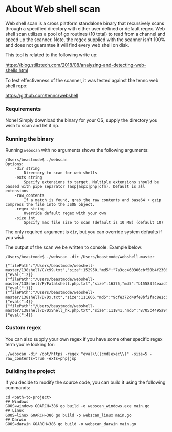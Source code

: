 # About Web shell scan
Web shell scan is a cross platform standalone binary that recursively scans through a specified directory with either user defined or default regex. 
Web shell scan utilizes a pool of go routines (10 total) to read from a channel and speed up the scanner. Note, the regex supplied with the scanner isn't 100% and does not guarantee it will find every web shell on disk.  

This tool is related to the following write up:
 
https://blog.stillztech.com/2018/08/analyzing-and-detecting-web-shells.html

To test effectiveness of the scanner, it was tested against the tennc web shell repo: 

https://github.com/tennc/webshell

### Requirements
None! Simply download the binary for your OS, supply the directory you wish to scan and let it rip.

### Running the binary
Running `webscan` with no arguments shows the following arguments:

	/Users/beastmode$ ./webscan
	Options:
	    -dir string
          	Directory to scan for web shells
        -exts string
          	Specify extensions to target. Multiple extensions should be passed with pipe separator (asp|aspx|php|cfm). Default is all extensions
        -raw_contents
          	If a match is found, grab the raw contents and base64 + gzip compress the file into the JSON object.
        -regex string
          	Override default regex with your own
        -size int
          	Specify max file size to scan (default is 10 MB) (default 10)
            
The only required argument is `dir`, but you can override system defaults if you wish. 
	
The output of the scan we be written to console. Example below:

	/Users/beastmode$ ./webscan -dir /Users/beastmode/webshell-master

	{"filePath":"/Users/beastmode/webshell-master/138shell/C/c99.txt","size":152950,"md5":"7a3cc460306cbf50b4f230884624acb0","matches":{"eval(":2}}
    {"filePath":"/Users/beastmode/webshell-master/138shell/F/Fatalshell.php.txt","size":16375,"md5":"b15583f4eaad10a25ef53ab451a4a26d","matches":{"eval(":1}}
    {"filePath":"/Users/beastmode/webshell-master/138shell/D/Dx.txt","size":111606,"md5":"9cfe372d49fe8bf2fac8e1c534153d9b","matches":{"eval(":4}}
    {"filePath":"/Users/beastmode/webshell-master/138shell/D/DxShell_hk.php.txt","size":111841,"md5":"8705c4495a9fd1811f31e2507f93e63e","matches":{"eval(":4}}

### Custom regex
You can also supply your own regex if you have some other specific regex term you're looking for:

    ./webscan -dir /opt/https -regex "eval\\(|cmd|exec\\(" -size=5 -raw_contents=true -exts=php|jsp
    
### Building the project
If you decide to modify the source code, you can build it using the following commands:

    cd <path-to-project>
    ## Windows
    GOOS=windows GOARCH=386 go build -o webscan_windows.exe main.go
    ## Linux
    GOOS=linux GOARCH=386 go build -o webscan_linux main.go
    ## Darwin
    GOOS=darwin GOARCH=386 go build -o webscan_darwin main.go
